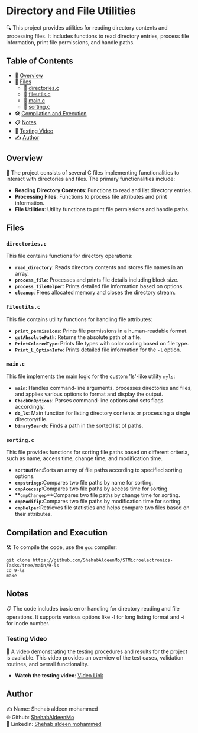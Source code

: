# Directory and File Utilities

🔍 This project provides utilities for reading directory contents and processing files. It includes functions to read directory entries, process file information, print file permissions, and handle paths.

## Table of Contents

- 📜 [Overview](#overview)
- 📁 [Files](#files)
  - 📂 [directories.c](#directoriesc)
  - 📂 [fileutils.c](#fileutilsc)
  - 📂 [main.c](#mainc)
  - 📂 [sorting.c](#sortingc)
- 🛠️ [Compilation and Execution](#compilation-and-execution)
- 📋 [Notes](#notes)
- 🎥 [Testing Video](#testing-video)
- ✍️ [Author](#author)

## Overview

📁 The project consists of several C files implementing functionalities to interact with directories and files. The primary functionalities include:

- **Reading Directory Contents**: Functions to read and list directory entries.
- **Processing Files**: Functions to process file attributes and print information.
- **File Utilities**: Utility functions to print file permissions and handle paths.

## Files

### `directories.c`

This file contains functions for directory operations:

- **`read_directory`**: Reads directory contents and stores file names in an array.
- **`process_file`**: Processes and prints file details including block size.
- **`process_fileHelper`**: Prints detailed file information based on options.
- **`cleanup`**: Frees allocated memory and closes the directory stream.

### `fileutils.c`

This file contains utility functions for handling file attributes:

- **`print_permissions`**: Prints file permissions in a human-readable format.
- **`getAbsolutePath`**: Returns the absolute path of a file.
- **`PrintColoredType`**: Prints file types with color coding based on file type.
- **`Print_L_OptionInfo`**: Prints detailed file information for the `-l` option.

### `main.c`

This file implements the main logic for the custom 'ls'-like utility `myls`:

- **`main`**: Handles command-line arguments, processes directories and files, and applies various options to format and display the output.
- **`CheckOnOptions`**: Parses command-line options and sets flags accordingly.
- **`do_ls`**: Main function for listing directory contents or processing a single directory/file.
- **`binarySearch`**: Finds a path in the sorted list of paths.

### `sorting.c`

This file provides functions for sorting file paths based on different criteria, such as name, access time, change time, and modification time.

- **`sortBuffer`**:Sorts an array of file paths according to specified sorting options.
- **`cmpstringp`**:Compares two file paths by name for sorting.
- **`cmpAcecssp`**:Compares two file paths by access time for sorting.
- **`cmpChangep`**Compares two file paths by change time for sorting.
- **`cmpModifip`**:Compares two file paths by modification time for sorting.
- **`cmpHelper`**:Retrieves file statistics and helps compare two files based on their attributes.

## Compilation and Execution

🛠️ To compile the code, use the `gcc` compiler:

```
git clone https://github.com/ShehabAldeenMo/STMicroelectronics-Tasks/tree/main/9-ls
cd 9-ls
make
```

## Notes
📋 The code includes basic error handling for directory reading and file operations. It supports various options like -l for long listing format and -i for inode number.

### Testing Video
🎥 A video demonstrating the testing procedures and results for the project is available. This video provides an overview of the test cases, validation routines, and overall functionality.
- **Watch the testing video**: [Video Link](https://drive.google.com/your-video-link) 

## Author
✍️ Name: Shehab aldeen mohammed <br />
🌐 Github: [ShehabAldeenMo](https://github.com/ShehabAldeenMo)<br />
🔗 LinkedIn: [Shehab aldeen mohammed](https://drive.google.com/file/d/1q5FbMjbhKv2fezgMuhaNF8h11_nbouUt/view?usp=sharing)<br />